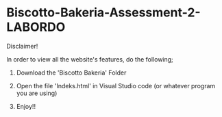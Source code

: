# Biscotto-Bakeria-Assessment-2-LABORDO

Disclaimer!

In order to view all the website's features, do the following; 

1) Download the 'Biscotto Bakeria' Folder 

2) Open the file 'Indeks.html' in Visual Studio code (or whatever program you are using) 

3) Enjoy!!
